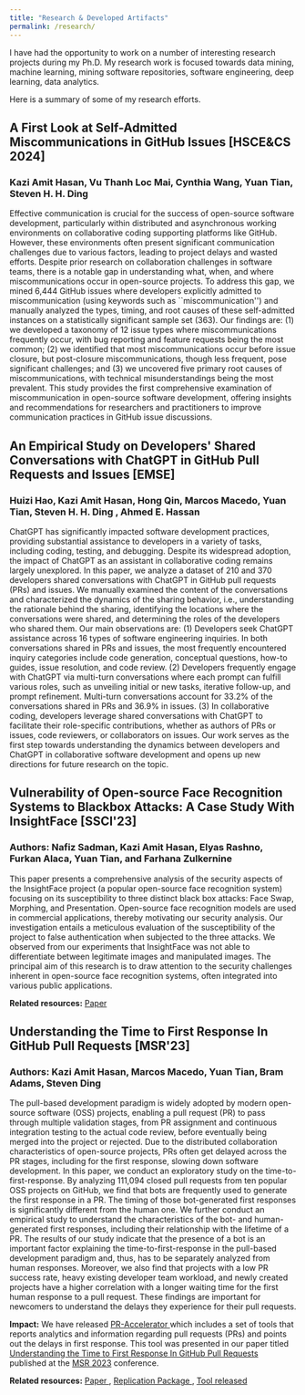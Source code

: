 ```yaml
---
title: "Research & Developed Artifacts"
permalink: /research/
---
```


I have had the opportunity to work on a number of interesting research projects during my Ph.D. My research work is focused towards data mining, machine learning, mining software repositories, software engineering, deep learning, data analytics.

Here is a summary of some of my research efforts.


## A First Look at Self-Admitted Miscommunications in GitHub Issues [HSCE&CS 2024]
### Kazi Amit Hasan, Vu Thanh Loc Mai, Cynthia Wang, Yuan Tian, Steven H. H. Ding 

Effective communication is crucial for the success of open-source software development, particularly within distributed and asynchronous working environments on collaborative coding supporting platforms like GitHub. However, these environments often present significant communication challenges due to various factors, leading to project delays and wasted efforts. Despite prior research on collaboration challenges in software teams, there is a notable gap in understanding what, when, and where miscommunications occur in open-source projects. To address this gap, we mined 6,444 GitHub issues where developers explicitly admitted to miscommunication (using keywords such as ``miscommunication'') and manually analyzed the types, timing, and root causes of these self-admitted instances on a statistically significant sample set (363). Our findings are: (1) we developed a taxonomy of 12 issue types where miscommunications frequently occur, with bug reporting and feature requests being the most common; (2) we identified that most miscommunications occur before issue closure, but post-closure miscommunications, though less frequent, pose significant challenges; and (3) we uncovered five primary root causes of miscommunications, with technical misunderstandings being the most prevalent. This study provides the first comprehensive examination of miscommunication in open-source software development, offering insights and recommendations for researchers and practitioners to improve communication practices in GitHub issue discussions.
## An Empirical Study on Developers' Shared Conversations with ChatGPT in GitHub Pull Requests and Issues [EMSE]
### Huizi Hao, Kazi Amit Hasan, Hong Qin, Marcos Macedo, Yuan Tian, Steven H. H. Ding , Ahmed E. Hassan

ChatGPT has significantly impacted software development practices, providing substantial assistance to developers in a variety of tasks, including coding, testing, and debugging. Despite its widespread adoption, the impact of ChatGPT as an assistant in collaborative coding remains largely unexplored. In this paper, we analyze a dataset of 210 and 370 developers shared conversations with ChatGPT in GitHub pull requests (PRs) and issues. We manually examined the content of the conversations and characterized the dynamics of the sharing behavior, i.e., understanding the rationale behind the sharing, identifying the locations where the conversations were shared, and determining the roles of the developers who shared them. Our main observations are: (1) Developers seek ChatGPT assistance across 16 types of software engineering inquiries. In both conversations shared in PRs and issues, the most frequently encountered inquiry categories include code generation, conceptual questions, how-to guides, issue resolution, and code review. (2) Developers frequently engage with ChatGPT via multi-turn conversations where each prompt can fulfill various roles, such as unveiling initial or new tasks, iterative follow-up, and prompt refinement. Multi-turn conversations account for 33.2% of the conversations shared in PRs and 36.9% in issues. (3) In collaborative coding, developers leverage shared conversations with ChatGPT to facilitate their role-specific contributions, whether as authors of PRs or issues, code reviewers, or collaborators on issues. Our work serves as the first step towards understanding the dynamics between developers and ChatGPT in collaborative software development and opens up new directions for future research on the topic.



## Vulnerability of Open-source Face Recognition Systems to Blackbox Attacks: A Case Study With InsightFace [SSCI'23]
### Authors: Nafiz Sadman, Kazi Amit Hasan, Elyas Rashno, Furkan Alaca, Yuan Tian, and Farhana Zulkernine

This paper presents a comprehensive analysis of the security aspects of the InsightFace project (a popular open-source face recognition system) focusing on its susceptibility to three distinct black box attacks: Face Swap, Morphing, and Presentation. Open-source face recognition models are used in commercial applications, thereby motivating our security analysis. Our investigation entails a meticulous evaluation of the susceptibility of the project to false authentication when subjected to the three attacks. We observed from our experiments that InsightFace was not able to differentiate between legitimate images and manipulated images. The principal aim of this research is to draw attention to the security challenges inherent in open-source face recognition systems, often integrated into various public applications.


**Related resources:** <a href = 'https://ieeexplore.ieee.org/abstract/document/10371801/'> Paper </a>


## Understanding the Time to First Response In GitHub Pull Requests [MSR'23]
### Authors: Kazi Amit Hasan, Marcos Macedo, Yuan Tian, Bram Adams, Steven Ding

The pull-based development paradigm is widely adopted by modern open-source software
(OSS) projects, enabling a pull request (PR) to pass through multiple validation stages, from PR
assignment and continuous integration testing to the actual code review, before eventually being merged
into the project or rejected. Due to the distributed collaboration characteristics of open-source
projects, PRs often get delayed across the PR stages, including for the first response, slowing down
software development. In this paper, we conduct an exploratory study on the time-to-first-response. By analyzing 111,094
closed pull requests from ten popular OSS projects on GitHub, we find that bots are frequently used to
generate the first response in a PR. The timing of those bot-generated first responses is significantly
different from the human one. We further conduct an empirical study to understand the characteristics of
the bot- and human-generated first responses, including their relationship with the lifetime of a PR.
The results of our study indicate that the presence of a bot is an important factor explaining the
time-to-first-response in the pull-based development paradigm and, thus, has to be separately analyzed
from human responses. Moreover, we also find that projects with a low PR success rate, heavy existing
developer team workload, and newly created projects have a higher correlation with a longer waiting time
for the first human response to a pull request. These findings are important for newcomers to understand
the delays they experience for their pull requests.

**Impact:** We have released <a href = 'https://github.com/RISElabQueens/PR-Accelerator'> PR-Accelerator </a> which includes a set of tools that reports analytics and information regarding pull requests (PRs) and points out the delays in first response. This tool was presented in our paper titled [Understanding the Time to First Response In GitHub Pull Requests](https://arxiv.org/abs/2304.08426) published at the [MSR 2023](https://conf.researchr.org/home/msr-2023) conference.

**Related resources:** <a href = 'https://arxiv.org/abs/2304.08426'> Paper </a>, <a href = '#'> Replication Package </a>, <a href = 'https://github.com/RISElabQueens/PR-Accelerator'> Tool released </a>